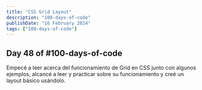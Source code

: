 ```yaml
---
title: "CSS Grid Layout"
description: "100-days-of-code"
publishDate: "16 February 2024"
tags: ["100-days-of-code"]
---
```


## Day 48 of #100-days-of-code

Empecé a leer acerca del funcionamiento de Grid en CSS junto con algunos ejemplos, alcancé a leer y practicar sobre su funcionamiento y creé un layout básico usándolo.

